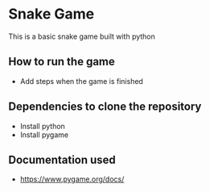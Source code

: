 # Snake Game
This is a basic snake game built with python

## How to run the game
- Add steps when the game is finished

## Dependencies to clone the repository
- Install python
- Install pygame

## Documentation used
- https://www.pygame.org/docs/